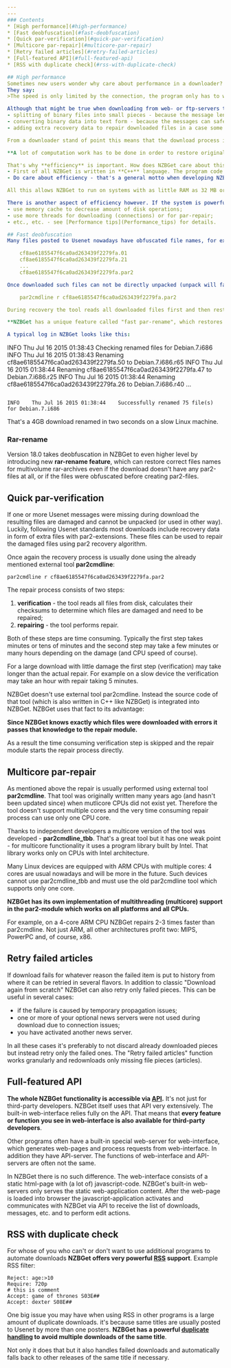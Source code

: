 ```yaml
---
---
### Contents
* [High performance](#high-performance)
* [Fast deobfuscation](#fast-deobfuscation)
* [Quick par-verification](#quick-par-verification)
* [Multicore par-repair](#multicore-par-repair)
* [Retry failed articles](#retry-failed-articles)
* [Full-featured API](#full-featured-api)
* [RSS with duplicate check](#rss-with-duplicate-check)

## High performance
Sometimes new users wonder why care about performance in a downloader? 
They say:
>The speed is only limited by the connection, the program only has to write the received data into disk.

Although that might be true when downloading from web- or ftp-servers the binary downloads from Usenet work quite differently. The Usenet was designed to transfer text messages only. In order to transfer binary files (such as photos or videos) a special technique was invented to embed the binary data into text messages. This technique involves:
- splitting of binary files into small pieces - because the message length is limited. One message is usually less than 1 MB;
- converting binary data into text form - because the messages can safely transport only basic characters used in texts;
- adding extra recovery data to repair downloaded files in a case some messages get lost - because Usenet doesn't guarantee message delivery.

From a downloader stand of point this means that the download process isn't that straightforward as moving file from location one to location two. 

**A lot of computation work has to be done in order to restore original binary files from thousands of plain text messages.**

That's why **efficiency** is important. How does NZBGet care about this?
- First of all NZBGet is written in **C++** language. The program code is compiled into native CPU instructions during build process. That provides the best possible usage of CPU power.
- Do care about efficiency - that's a general motto when developing NZBGet: use efficient algorithms, avoid unnecessary calculations whenever possible, don't load everything into memory.

All this allows NZBGet to run on systems with as little RAM as 32 MB or less and with CPUs running on 200 MHz or less.

There is another aspect of efficiency however. If the system is powerful enough and has a lot of resources - can they be used to improve download and post-processing speed? Sure, they can. NZBGet offers a bunch of options to configure the program for systems of different leagues, for example:
- use memory cache to decrease amount of disk operations;
- use more threads for downloading (connections) or for par-repair;
- etc., etc. - see [Performance tips](Performance_tips) for details.

## Fast deobfuscation
Many files posted to Usenet nowadays have obfuscated file names, for example:

    cf8ae6185547f6ca0ad263439f2279fa.01
    cf8ae6185547f6ca0ad263439f2279fa.21
    ...
    cf8ae6185547f6ca0ad263439f2279fa.par2

Once downloaded such files can not be directly unpacked (unpack will fail). The original names of rar-archives must be restored first. The files come with par2-set, which hold the recovery information including original file names. To restore the file names a recovery process using external tool **par2cmdline** is usually used:

    par2cmdline r cf8ae6185547f6ca0ad263439f2279fa.par2

During recovery the tool reads all downloaded files first and then restores original file names. The process of reading of files can take very long, many minutes or even tens of minutes depending on files size and disk speed.

**NZBGet has a unique feature called "fast par-rename", which restores original file names within few seconds**, even on very slow machines, eliminating the need for time consuming par-verification step required when using external tool par2cmdline.

A typical log in NZBGet looks like this:
```
INFO	Thu Jul 16 2015 01:38:43	Checking renamed files for Debian.7.i686
INFO	Thu Jul 16 2015 01:38:43	Renaming cf8ae6185547f6ca0ad263439f2279fa.50 to Debian.7.i686.r65
INFO	Thu Jul 16 2015 01:38:44	Renaming cf8ae6185547f6ca0ad263439f2279fa.47 to Debian.7.i686.r25
INFO	Thu Jul 16 2015 01:38:44	Renaming cf8ae6185547f6ca0ad263439f2279fa.26 to Debian.7.i686.r40
...
```

INFO	Thu Jul 16 2015 01:38:44	Successfully renamed 75 file(s) for Debian.7.i686
```
That's a 4GB download renamed in two seconds on a slow Linux machine.

### Rar-rename
Version 18.0 takes deobfuscation in NZBGet to even higher level by introducing new **rar-rename feature**, which can restore correct files names for multivolume rar-archives even if the download doesn't have any par2-files at all, or if the files were obfuscated before creating par2-files.

## Quick par-verification
If one or more Usenet messages were missing during download the resulting files are damaged and cannot be unpacked (or used in other way). Luckily, following Usenet standards most downloads include recovery data in form of extra files with par2-extensions. These files can be used to repair the damaged files using par2 recovery algorithm.

Once again the recovery process is usually done using the already mentioned external tool **par2cmdline**:

    par2cmdline r cf8ae6185547f6ca0ad263439f2279fa.par2

The repair process consists of two steps:

1. **verification** - the tool reads all files from disk, calculates their checksums to determine which files are damaged and need to be repaired;
2. **repairing** - the tool performs repair.

Both of these steps are time consuming. Typically the first step takes minutes or tens of minutes and the second step may take a few minutes or many hours depending on the damage (and CPU speed of course).

For a large download with little damage the first step (verification) may take longer than the actual repair. For example on a slow device the verification may take an hour with repair taking 5 minutes.

NZBGet doesn't use external tool par2cmdline. Instead the source code of that tool (which is also written in C++ like NZBGet) is integrated into NZBGet. NZBGet uses that fact to its advantage:

**Since NZBGet knows exactly which files were downloaded with errors it passes that knowledge to the repair module.**

As a result the time consuming verification step is skipped and the repair module starts the repair process directly.

## Multicore par-repair
As mentioned above the repair is usually performed using external tool **par2cmdline**. That tool was originally written many years ago (and hasn't been updated since) when mutlicore CPUs did not exist yet. Therefore the tool doesn't support multiple cores and the very time consuming repair process can use only one CPU core.

Thanks to independent developers a multicore version of the tool was developed - **par2cmdline_tbb**. That's a great tool but it has one weak point - for multicore functionality it uses a program library built by Intel. That library works only on CPUs with Intel architecture.

Many Linux devices are equipped with ARM CPUs with multiple cores: 4 cores are usual nowadays and will be more in the future. Such devices cannot use par2cmdline_tbb and must use the old par2cmdline tool which supports only one core.

**NZBGet has its own implementation of multithreading (multicore) support in the par2-module which works on all platforms and all CPUs.**

For example, on a 4-core ARM CPU NZBGet repairs 2-3 times faster than par2cmdline. Not just ARM, all other architectures profit two: MIPS, PowerPC and, of course, x86.

## Retry failed articles
If download fails for whatever reason the failed item is put to history from where it can be retried in several flavors. In addition to classic "Download again from scratch" NZBGet can also retry only failed pieces. This can be useful in several cases:
 - if the failure is caused by temporary propagation issues;
 - one or more of your optional news servers were not used during download due to connection issues;
 - you have activated another news server.

In all these cases it's preferably to not discard already downloaded pieces but instead retry only the failed ones. The "Retry failed articles" function works granularly and redownloads only missing file pieces (articles).

## Full-featured API
**The whole NZBGet functionality is accessible via [API](api).** It's not just for third-party developers. NZBGet itself uses that API very extensively. The built-in web-interface relies fully on the API. That means that **every feature or function you see in web-interface is also available for third-party developers**.

Other programs often have a built-in special web-server for web-interface, which generates web-pages and process requests from web-interface. In addition they have API-server. The functions of web-interface and API-servers are often not the same.

In NZBGet there is no such difference. The web-interface consists of a static html-page with (a lot of) javascript-code. NZBGet's built-in web-servers only serves the static web-application content. After the web-page is loaded into browser the javascript-application activates and communicates with NZBGet via API to receive the list of downloads, messages, etc. and to perform edit actions.

## RSS with duplicate check
For whose of you who can't or don't want to use additional programs to automate downloads **NZBGet offers very powerful [RSS](RSS) support**. Example RSS filter:
```
Reject: age:>10
Require: 720p
# this is comment
Accept: game of thrones S03E##
Accept: dexter S08E##
```

One big issue you may have when using RSS in other programs is a large amount of duplicate downloads. it's because same titles are usually posted to Usenet by more than one posters. **NZBGet has a powerful [duplicate handling](RSS#duplicates) to avoid multiple downloads of the same title**.

Not only it does that but it also handles failed downloads and automatically falls back to other releases of the same title if necessary.
